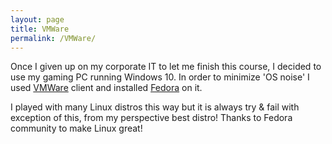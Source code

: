 ```yaml
---
layout: page
title: VMWare
permalink: /VMWare/
---
```


Once I given up on my corporate IT to let me finish this course, I decided to use my gaming PC running Windows 10.
In order to minimize 'OS noise' I used [VMWare](https://www.vmware.com) client 
and installed [Fedora](https://getfedora.org) on it.

I played with many Linux distros this way but it is always try & fail with exception of this, from my perspective best distro!
Thanks to Fedora community to make Linux great!
